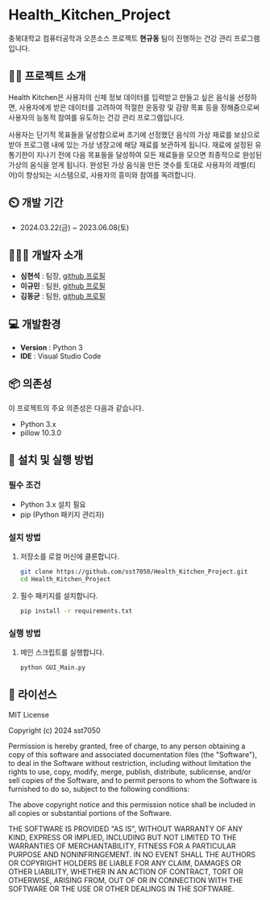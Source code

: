# Health_Kitchen_Project

충북대학교 컴퓨터공학과 오픈소스 프로젝트 __현규동__ 팀이 진행하는 건강 관리 프로그램입니다.

## 👨‍🏫 프로젝트 소개

Health Kitchen은 사용자의 신체 정보 데이터를 입력받고 만들고 싶은 음식을 선정하면, 사용자에게 받은 데이터를 고려하여 적절한 운동량 및 감량 목표 등을 정해줌으로써 사용자의 능동적 참여를 유도하는 건강 관리 프로그램입니다.

사용자는 단기적 목표들을 달성함으로써 초기에 선정했던 음식의 가상 재료를 보상으로 받아 프로그램 내에 있는 가상 냉장고에 해당 재료를 보관하게 됩니다. 재료에 설정된 유통기한이 지나기 전에 다음 목표들을 달성하여 모든 재료들을 모으면 최종적으로 완성된 가상의 음식을 얻게 됩니다. 완성된 가상 음식을 만든 갯수를 토대로 사용자의 레벨(티어)이 향상되는 시스템으로, 사용자의 흥미와 참여를 독려합니다.


## ⏲️ 개발 기간

* 2024.03.22(금) ~ 2023.06.08(토)


## 🧑‍🤝‍🧑 개발자 소개 

- **심현석** : 팀장, [github 프로필](https://github.com/sst7050)
- **이규민** : 팀원, [github 프로필](https://github.com/cOcOa-aa)
- **김동균** : 팀원, [github 프로필](https://github.com/gimbab2002)


## 💻 개발환경

- **Version** : Python 3
- **IDE** : Visual Studio Code


## 📦 의존성
이 프로젝트의 주요 의존성은 다음과 같습니다.
- Python 3.x
- pillow 10.3.0


## 🚀 설치 및 실행 방법

### 필수 조건
- Python 3.x 설치 필요
- pip (Python 패키지 관리자)

### 설치 방법
1. 저장소를 로컬 머신에 클론합니다.
   ```sh
   git clone https://github.com/sst7050/Health_Kitchen_Project.git
   cd Health_Kitchen_Project

2. 필수 패키지를 설치합니다.
   ```sh
   pip install -r requirements.txt

### 실행 방법
1. 메인 스크립트를 실행합니다.
   ```sh
   python GUI_Main.py


## 📄 라이선스
MIT License

Copyright (c) 2024 sst7050

Permission is hereby granted, free of charge, to any person obtaining a copy
of this software and associated documentation files (the "Software"), to deal
in the Software without restriction, including without limitation the rights
to use, copy, modify, merge, publish, distribute, sublicense, and/or sell
copies of the Software, and to permit persons to whom the Software is
furnished to do so, subject to the following conditions:

The above copyright notice and this permission notice shall be included in all
copies or substantial portions of the Software.

THE SOFTWARE IS PROVIDED "AS IS", WITHOUT WARRANTY OF ANY KIND, EXPRESS OR
IMPLIED, INCLUDING BUT NOT LIMITED TO THE WARRANTIES OF MERCHANTABILITY,
FITNESS FOR A PARTICULAR PURPOSE AND NONINFRINGEMENT. IN NO EVENT SHALL THE
AUTHORS OR COPYRIGHT HOLDERS BE LIABLE FOR ANY CLAIM, DAMAGES OR OTHER
LIABILITY, WHETHER IN AN ACTION OF CONTRACT, TORT OR OTHERWISE, ARISING FROM,
OUT OF OR IN CONNECTION WITH THE SOFTWARE OR THE USE OR OTHER DEALINGS IN THE
SOFTWARE.
